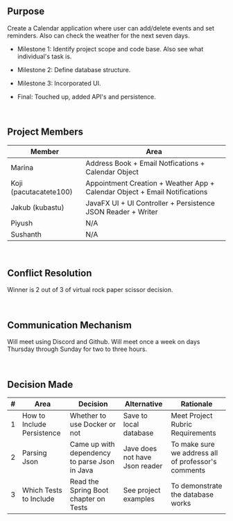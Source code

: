 ## Purpose
Create a Calendar application where user can add/delete events and set reminders. Also can check the weather for the next seven days.

- Milestone 1: Identify project scope and code base. Also see what individual's task is.

- Milestone 2: Define database structure.

- Milestone 3: Incorporated UI.

- Final: Touched up, added API's and persistence. 

<br>

## Project Members

| Member | Area                                                                       |
|--------|----------------------------------------------------------------------------|
| Marina | Address Book + Email Notfications + Calendar Object                        |
| Koji (pacutacatete100)  | Appointment Creation + Weather App + Calendar Object + Email Notifications |
| Jakub (kubastu) | JavaFX UI + UI Controller + Persistence JSON Reader + Writer               |
| Piyush | N/A                                                                        |
| Sushanth | N/A                                                                      |

<br/>

## Conflict Resolution
Winner is 2 out of 3 of virtual rock paper scissor decision.

<br/>

## Communication Mechanism
Will meet using Discord and Github.  Will meet once a week on days Thursday through Sunday for two to three hours.

<br/>

## Decision Made
| # | Area                       | Decision                                      | Alternative                    | Rationale
| ----------- |----------------------------|-----------------------------------------------|--------------------------------|--- |
| 1 | How to Include Persistence | Whether to use Docker or not                  | Save to local database         | Meet Project Rubric Requirements
| 2 | Parsing Json               | Came up with dependency to parse Json in Java | Jave does not have Json reader | To make sure we address all of professor's comments
| 3 | Which Tests to Include     | Read the Spring Boot chapter on Tests         | See project examples           | To demonstrate the database works



